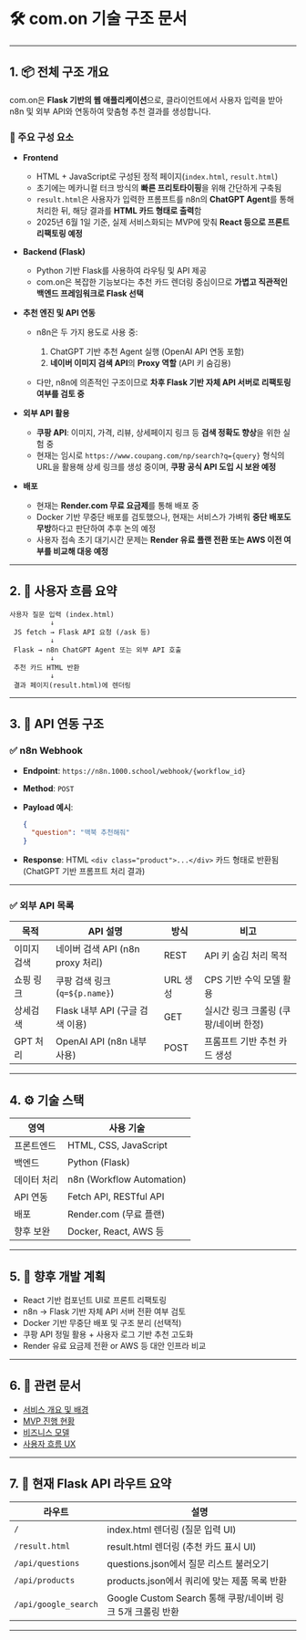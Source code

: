 # 🛠 com.on 기술 구조 문서

---

## 1. 📦 전체 구조 개요

com.on은 **Flask 기반의 웹 애플리케이션**으로,
클라이언트에서 사용자 입력을 받아 n8n 및 외부 API와 연동하여 맞춤형 추천 결과를 생성합니다.

### 🧱 주요 구성 요소

* **Frontend**

  * HTML + JavaScript로 구성된 정적 페이지(`index.html`, `result.html`)
  * 초기에는 메카니컬 터크 방식의 **빠른 프리토타이핑**을 위해 간단하게 구축됨
  * `result.html`은 사용자가 입력한 프롬프트를 n8n의 **ChatGPT Agent**를 통해 처리한 뒤, 해당 결과를 **HTML 카드 형태로 출력**함
  * 2025년 6월 1일 기준, 실제 서비스화되는 MVP에 맞춰 **React 등으로 프론트 리팩토링 예정**

* **Backend (Flask)**

  * Python 기반 Flask를 사용하여 라우팅 및 API 제공
  * com.on은 복잡한 기능보다는 추천 카드 렌더링 중심이므로 **가볍고 직관적인 백엔드 프레임워크로 Flask 선택**

* **추천 엔진 및 API 연동**

  * n8n은 두 가지 용도로 사용 중:

    1. ChatGPT 기반 추천 Agent 실행 (OpenAI API 연동 포함)
    2. **네이버 이미지 검색 API**의 **Proxy 역할** (API 키 숨김용)
  * 다만, n8n에 의존적인 구조이므로 **차후 Flask 기반 자체 API 서버로 리팩토링 여부를 검토 중**

* **외부 API 활용**

  * **쿠팡 API**: 이미지, 가격, 리뷰, 상세페이지 링크 등 **검색 정확도 향상**을 위한 실험 중
  * 현재는 임시로 `https://www.coupang.com/np/search?q={query}` 형식의 URL을 활용해 상세 링크를 생성 중이며, **쿠팡 공식 API 도입 시 보완 예정**

* **배포**

  * 현재는 **Render.com 무료 요금제**를 통해 배포 중
  * Docker 기반 무중단 배포를 검토했으나, 현재는 서비스가 가벼워 **중단 배포도 무방**하다고 판단하여 추후 논의 예정
  * 사용자 접속 초기 대기시간 문제는 **Render 유료 플랜 전환 또는 AWS 이전 여부를 비교해 대응 예정**

---

## 2. 🔁 사용자 흐름 요약

```plaintext
사용자 질문 입력 (index.html)
          ↓
 JS fetch → Flask API 요청 (/ask 등)
          ↓
 Flask → n8n ChatGPT Agent 또는 외부 API 호출
          ↓
 추천 카드 HTML 반환
          ↓
 결과 페이지(result.html)에 렌더링
```

---

## 3. 🔗 API 연동 구조

### ✅ n8n Webhook

* **Endpoint**: `https://n8n.1000.school/webhook/{workflow_id}`
* **Method**: `POST`
* **Payload 예시**:

  ```json
  {
    "question": "맥북 추천해줘"
  }
  ```
* **Response**:
  HTML `<div class="product">...</div>` 카드 형태로 반환됨 (ChatGPT 기반 프롬프트 처리 결과)

---

### ✅ 외부 API 목록

| 목적     | API 설명                    | 방식     | 비고                     |
| ------ | ------------------------- | ------ | ---------------------- |
| 이미지 검색 | 네이버 검색 API (n8n proxy 처리) | REST   | API 키 숨김 처리 목적         |
| 쇼핑 링크  | 쿠팡 검색 링크 (`q=${p.name}`)  | URL 생성 | CPS 기반 수익 모델 활용        |
| 상세검색   | Flask 내부 API (구글 검색 이용)   | GET    | 실시간 링크 크롤링 (쿠팡/네이버 한정) |
| GPT 처리 | OpenAI API (n8n 내부 사용)    | POST   | 프롬프트 기반 추천 카드 생성       |

---

## 4. ⚙️ 기술 스택

| 영역     | 사용 기술                     |
| ------ | ------------------------- |
| 프론트엔드  | HTML, CSS, JavaScript     |
| 백엔드    | Python (Flask)            |
| 데이터 처리 | n8n (Workflow Automation) |
| API 연동 | Fetch API, RESTful API    |
| 배포     | Render.com (무료 플랜)        |
| 향후 보완  | Docker, React, AWS 등      |

---

## 5. 🚧 향후 개발 계획

* React 기반 컴포넌트 UI로 프론트 리팩토링
* n8n → Flask 기반 자체 API 서버 전환 여부 검토
* Docker 기반 무중단 배포 및 구조 분리 (선택적)
* 쿠팡 API 정밀 활용 + 사용자 로그 기반 추천 고도화
* Render 유료 요금제 전환 or AWS 등 대안 인프라 비교

---

## 6. 📎 관련 문서

* [서비스 개요 및 배경](./00_overview.md)
* [MVP 진행 현황](./05_mvp-status.md)
* [비즈니스 모델](./06_business-model.md)
* [사용자 흐름 UX](./04_user-flow.md)

---

## 7. 🧪 현재 Flask API 라우트 요약

| 라우트                  | 설명                                          |
| -------------------- | ------------------------------------------- |
| `/`                  | index.html 렌더링 (질문 입력 UI)                   |
| `/result.html`       | result.html 렌더링 (추천 카드 표시 UI)               |
| `/api/questions`     | questions.json에서 질문 리스트 불러오기                |
| `/api/products`      | products.json에서 쿼리에 맞는 제품 목록 반환             |
| `/api/google_search` | Google Custom Search 통해 쿠팡/네이버 링크 5개 크롤링 반환 |

---
